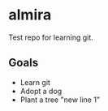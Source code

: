 # almira
Test repo for learning git.

## Goals
* Learn git
* Adopt a dog
* Plant a tree
"new line 1" 
